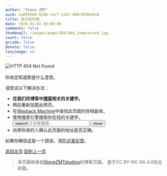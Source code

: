 ```yaml
---
author: "Steve ZMT"
uuid: ea856968-8286-cacf-12dc-408c050be618
title: 找不到页面
date: 1970-01-01 08:00:00
comments: false
thumbnail: /images/page/404/404_compressed.jpg
count: false
qrcode: false
donate: false
lazyimage: no
---
```



<div class="mdui-card mdui-card-content mdui-ripple mdui-hoverable">
<img class="mdui-icon" src="https://img.shields.io/badge/_Error-404_Not_Found-red?logo=data:image/svg+xml;base64,PHN2ZyB4bWxucz0iaHR0cDovL3d3dy53My5vcmcvMjAwMC9zdmciIHdpZHRoPSIxMjgiIGhlaWdodD0iMTI4IiB2aWV3Qm94PSIwIDAgMjQgMjQiPjxwYXRoIGZpbGw9IiNmZmZmZmYiIGQ9Ik0xMyAxNGgtMlY5aDJtMCA5aC0ydi0yaDJNMSAyMWgyMkwxMiAyeiIvPjwvc3ZnPg==" alt="HTTP 404 Not Found" mdui-tooltip="{content: '请求的网页中找不到指定的文档。指定的路径不存在。', position: 'top'}">
</div>
<br>

<script>
    function getRandomText() {
        const texts = [
            "点我干嘛？？？",
            "你可真够无聊的。。。。",
            "你没有什么更有价值的事要做了吗？",
            "你一定觉得很好玩。",
            "真是服了你了。",
            "再点变猫娘（",
            "再点让你飞起来（",
            "再点开你盒了奥，我可知道你ip是127.0.0.1",
            "无语，和你没法交流，典型的无聊思维",
            "点这不能帮助你找到你要去的地方。",
            "我可没那么多功夫设计彩蛋...",
            "站长可闲了，你不如去找他聊天...",
            "你是不是想找点乐子？",
            "捐赠解锁此页原始内容(逃",
            "看来你不知道那是什么意思。",
            "<-_<-",
            "->_->",
            "你开心就好。",
            "Kernel panic - not syncing: Attempted to kill init!",
            "Something Wrong (999)",
            "Just do it(R).  ",
            "I use Arch BTW...",
            "你真的会看这些吗...",
            "java.lang.NullPointerException",
            "Traceback (most recent call last):",
            "(／‵Д′)／~ ╧╧",
            "(╯‵□′)╯︵┴─┴",
            "(´_ゝ`)",
            "¯\\_(ツ)_/¯",
            "Illegal instruction (core dumped)",
            "Bash: No such file or directory.",
            "Segmentation fault (core dumped)",
            "java.lang.OutOfMemoryError",
            "java.lang.FileNotFoundException",
            "Error: ENOENT: no such file or directory",
            "Warning: file_get_contents(): failed to open stream: No such file or directory.",
            "open: No such file or directory",
            "std::ifstream::failure: No such file or directory",
            "open: no such file or directory at /?",
            "thread 'main' panicked at 'called `Result::unwrap()` on an `Err` value: Os { code: 2, kind: NotFound, message: No such file or directory }'",
            "FileNotFoundError: [Errno 2] No such file or directory.",
            "好吧，我还没想好要说点啥..."
        ];
        return texts[Math.floor(Math.random() * texts.length)];
    }

    function replaceText() {
        let easter_str = getRandomText();
        window.location.href = "#playing_easter::url_easter_egg;XD_u_found_me;#playing_easter::show_sentence::" + easter_str;
        window.navigator.vibrate(200);
        document.getElementById("random-text").innerText = easter_str;
    }

</script>

<div class="mdui-hoverable" style="display: inline-block;">
    <span id="random-text" style="color: inherit; cursor: pointer;" onclick="replaceText()" mdui-tooltip="{content: '点我试试（'}">你肯定知道那是什么意思。</span>
</div>
<br>

请尝试以下解决办法：

- **在我们的博客中<a href="javascript:;" mdui-dialog="{target: '#search'}" mdui-tooltip="{content: '搜索'}">搜索</a>相关的关键字。**
- 稍后重新加载此网页。
- 在[Wayback Machine](https://web.archive.org/web/20240000000000*/blog.stevezmt.top)中查找此页面的存档副本。
- 使用搜索引擎搜索你在找的关键字。
    <div class="mdui-textfield mdui-textfield-expandable">
        <div class="mdui-textfield mdui-textfield-expandable">
            <button class="mdui-textfield-icon mdui-btn mdui-btn-icon mdui-btn-small" onclick="searchGoogle()">
                <i class="mdui-icon material-icons">search</i>
            </button>
            <input class="mdui-textfield-input mdui-textfield-input-small" type="text" id="google-search" placeholder="谷歌搜索..." onkeydown="if(event.key === 'Enter') searchGoogle()" onfocus="this.parentElement.classList.add('mdui-hoverable')" onblur="this.parentElement.classList.remove('mdui-hoverable')"/>
            <button class="mdui-textfield-close mdui-btn mdui-btn-icon mdui-btn-small">
                <i class="mdui-icon material-icons">close</i>
            </button>
        </div>
    </div>
    <script>
        function searchGoogle() {
            const query = document.getElementById('google-search').value;
            if (query) {
                window.open(`https://www.google.com/search?q=${encodeURIComponent(query)}`, '_blank');
            }
        }
    </script>
- 向带你来的人确认此页面的地址是否正确。

如果你确信这是一个错误，请[在这里反馈](https://github.com/stevezmtstudios/article-preview/issues/new/choose)。

[返回主页](/)
[回到上一页](javascript:history.back())

>   本页面继承自[SteveZMTstudios](https://blog.stevezmt.top)的博客页面。
>   基于CC BY-NC-SA 4.0协议转载。